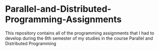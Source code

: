 # Parallel-and-Distributed-Programming-Assignments

This repository contains all of the programming assignments that I had to develop during the 6th semester of my studies in the course Parallel and Distributed Programming
